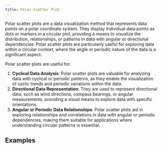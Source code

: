 ```yaml
---
title: Polar Scatter Plot
---
```


Polar scatter plots are a data visualization method that represents data points on a polar coordinate system. They display individual data points as dots or markers in a circular plot, providing a means to visualize the distribution, relationships, or patterns in data with angular or directional dependencies. Polar scatter plots are particularly useful for exploring data within a circular context, where the angle or periodic nature of the data is a significant aspect.

Polar scatter plots are useful for:

1. **Cyclical Data Analysis**: Polar scatter plots are valuable for analyzing data with cyclical or periodic patterns, as they enable the visualization of cyclic trends and periodic variations within the data.
2. **Directional Data Representation**: They are used to represent directional data, such as wind directions, compass bearings, or angular measurements, providing a visual means to explore data with specific orientations.
3. **Angular or Periodic Data Relationships**: Polar scatter plots aid in exploring relationships and correlations in data with angular or periodic dependencies, making them suitable for applications where understanding circular patterns is essential.

## Examples
